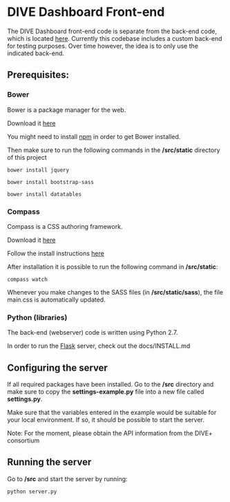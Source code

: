 # DIVE Dashboard Front-end


The DIVE Dashboard front-end code is separate from the back-end code, which is located [here](https://github.com/cwmeijer/divedashboard). Currently this codebase includes a custom back-end for testing purposes. Over time however, the idea is to only use the indicated back-end.

## Prerequisites:


### Bower


Bower is a package manager for the web.

Download it [here](http://bower.io/)

You might need to install [npm](https://www.npmjs.com/) in order to get Bower installed.

Then make sure to run the following commands in the **/src/static** directory of this project

```
bower install jquery

bower install bootstrap-sass

bower install datatables
```


### Compass

Compass is a CSS authoring framework.

Download it [here](http://compass-style.org/)

Follow the install instructions [here](http://compass-style.org/install/)

After installation it is possible to run the following command in **/src/static**:

```
compass watch
```

Whenever you make changes to the SASS files (in **/src/static/sass**), the file main.css is automatically updated.


### Python (libraries)

The back-end (webserver) code is written using Python 2.7.

In order to run the [Flask](http://flask.pocoo.org/) server, check out the docs/INSTALL.md


## Configuring the server

If all required packages have been installed. Go to the **/src** directory and make sure to copy the **settings-example.py** file into a new file called **settings.py**.

Make sure that the variables entered in the example would be suitable for your local environment. If so, it should be possible to start the server.

Note: For the moment, please obtain the API information from the DIVE+ consortium

## Running the server

Go to **/src** and start the server by running:

```
python server.py
```